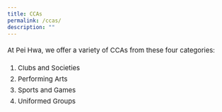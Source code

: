 ```yaml
---
title: CCAs
permalink: /ccas/
description: ""
---
```

<p style="font-size:15px; line-height:2;">At Pei Hwa, we offer a variety of CCAs from&nbsp;these four categories:</p>
<ol style="margin-top:-5px;">
<li style="font-size:15px;margin-bottom:-5px;line-height:2">Clubs and Societies</li>
<li style="font-size:15px;margin-bottom:-5px;line-height:2">Performing Arts</li>
<li style="font-size:15px;margin-bottom:-5px;line-height:2">Sports and Games</li>
<li style="font-size:15px;margin-bottom:-5px;line-height:2">Uniformed Groups</li>
</ol>